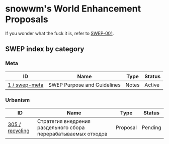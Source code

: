 # snowwm's World Enhancement Proposals

If you wonder what the fuck it is, refer to [SWEP-001](001-swep-meta.md).

## SWEP index by category

### Meta

| ID | Name | Type | Status |
|- |- |- |-
| [1 / swep-meta](001-swep-meta.md) | SWEP Purpose and Guidelines | Notes | Active

### Urbanism

| ID | Name | Type | Status |
|- |- |- |-
| [305 / recycling](305-recycling.md) | Стратегия внедрения раздельного сбора перерабатываемых отходов | Proposal | Pending
